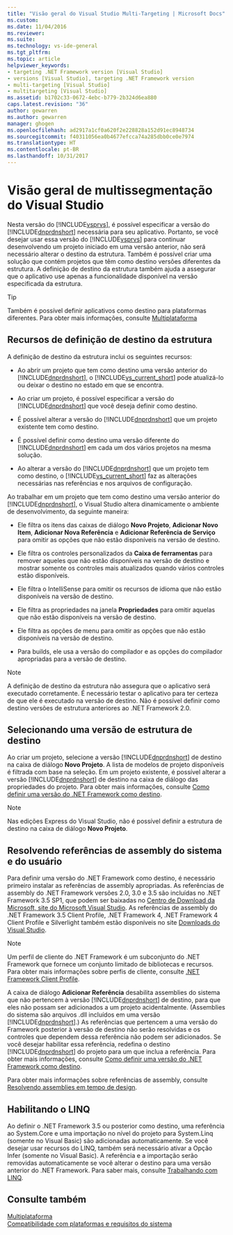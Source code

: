 ```yaml
---
title: "Visão geral do Visual Studio Multi-Targeting | Microsoft Docs"
ms.custom: 
ms.date: 11/04/2016
ms.reviewer: 
ms.suite: 
ms.technology: vs-ide-general
ms.tgt_pltfrm: 
ms.topic: article
helpviewer_keywords:
- targeting .NET Framework version [Visual Studio]
- versions [Visual Studio], targeting .NET Framework version
- multi-targeting [Visual Studio]
- multitargeting [Visual Studio]
ms.assetid: b1702c33-0672-4ebc-b779-2b324d6ea880
caps.latest.revision: "36"
author: gewarren
ms.author: gewarren
manager: ghogen
ms.openlocfilehash: ad2917a1cf0a620f2e228828a152d91ec8948734
ms.sourcegitcommit: f40311056ea0b4677efcca74a285dbb0ce0e7974
ms.translationtype: HT
ms.contentlocale: pt-BR
ms.lasthandoff: 10/31/2017
---
```

# <a name="visual-studio-multi-targeting-overview"></a>Visão geral de multissegmentação do Visual Studio
Nesta versão do [!INCLUDE[vsprvs](../code-quality/includes/vsprvs_md.md)], é possível especificar a versão do [!INCLUDE[dnprdnshort](../code-quality/includes/dnprdnshort_md.md)] necessária para seu aplicativo. Portanto, se você desejar usar essa versão do [!INCLUDE[vsprvs](../code-quality/includes/vsprvs_md.md)] para continuar desenvolvendo um projeto iniciado em uma versão anterior, não será necessário alterar o destino da estrutura. Também é possível criar uma solução que contém projetos que têm como destino versões diferentes da estrutura. A definição de destino da estrutura também ajuda a assegurar que o aplicativo use apenas a funcionalidade disponível na versão especificada da estrutura.  
  
> [!TIP]
>  Também é possível definir aplicativos como destino para plataformas diferentes. Para obter mais informações, consulte [Multiplataforma](../msbuild/msbuild-multitargeting-overview.md)  
  
## <a name="framework-targeting-features"></a>Recursos de definição de destino da estrutura  
 A definição de destino da estrutura inclui os seguintes recursos:  
  
-   Ao abrir um projeto que tem como destino uma versão anterior do [!INCLUDE[dnprdnshort](../code-quality/includes/dnprdnshort_md.md)], o [!INCLUDE[vs_current_short](../code-quality/includes/vs_current_short_md.md)] pode atualizá-lo ou deixar o destino no estado em que se encontra.  
  
-   Ao criar um projeto, é possível especificar a versão do [!INCLUDE[dnprdnshort](../code-quality/includes/dnprdnshort_md.md)] que você deseja definir como destino.  
  
-   É possível alterar a versão do [!INCLUDE[dnprdnshort](../code-quality/includes/dnprdnshort_md.md)] que um projeto existente tem como destino.  
  
-   É possível definir como destino uma versão diferente do [!INCLUDE[dnprdnshort](../code-quality/includes/dnprdnshort_md.md)] em cada um dos vários projetos na mesma solução.  
  
-   Ao alterar a versão do [!INCLUDE[dnprdnshort](../code-quality/includes/dnprdnshort_md.md)] que um projeto tem como destino, o [!INCLUDE[vs_current_short](../code-quality/includes/vs_current_short_md.md)] faz as alterações necessárias nas referências e nos arquivos de configuração.  
  
 Ao trabalhar em um projeto que tem como destino uma versão anterior do [!INCLUDE[dnprdnshort](../code-quality/includes/dnprdnshort_md.md)], o Visual Studio altera dinamicamente o ambiente de desenvolvimento, da seguinte maneira:  
  
-   Ele filtra os itens das caixas de diálogo **Novo Projeto**, **Adicionar Novo Item**, **Adicionar Nova Referência** e **Adicionar Referência de Serviço** para omitir as opções que não estão disponíveis na versão de destino.  
  
-   Ele filtra os controles personalizados da **Caixa de ferramentas** para remover aqueles que não estão disponíveis na versão de destino e mostrar somente os controles mais atualizados quando vários controles estão disponíveis.  
  
-   Ele filtra o IntelliSense para omitir os recursos de idioma que não estão disponíveis na versão de destino.  
  
-   Ele filtra as propriedades na janela **Propriedades** para omitir aquelas que não estão disponíveis na versão de destino.  
  
-   Ele filtra as opções de menu para omitir as opções que não estão disponíveis na versão de destino.  
  
-   Para builds, ele usa a versão do compilador e as opções do compilador apropriadas para a versão de destino.  
  
> [!NOTE]
>  A definição de destino da estrutura não assegura que o aplicativo será executado corretamente. É necessário testar o aplicativo para ter certeza de que ele é executado na versão de destino. Não é possível definir como destino versões de estrutura anteriores ao .NET Framework 2.0.  
  
## <a name="selecting-a-target-framework-version"></a>Selecionando uma versão de estrutura de destino  
 Ao criar um projeto, selecione a versão [!INCLUDE[dnprdnshort](../code-quality/includes/dnprdnshort_md.md)] de destino na caixa de diálogo **Novo Projeto**. A lista de modelos de projeto disponíveis é filtrada com base na seleção. Em um projeto existente, é possível alterar a versão [!INCLUDE[dnprdnshort](../code-quality/includes/dnprdnshort_md.md)] de destino na caixa de diálogo das propriedades do projeto. Para obter mais informações, consulte [Como definir uma versão do .NET Framework como destino](../ide/how-to-target-a-version-of-the-dotnet-framework.md).  
  
> [!NOTE]
>  Nas edições Express do Visual Studio, não é possível definir a estrutura de destino na caixa de diálogo **Novo Projeto**.  
  
## <a name="resolving-system-and-user-assembly-references"></a>Resolvendo referências de assembly do sistema e do usuário  
 Para definir uma versão do .NET Framework como destino, é necessário primeiro instalar as referências de assembly apropriadas. As referências de assembly do .NET Framework versões 2.0, 3.0 e 3.5 são incluídas no .NET Framework 3.5 SP1, que podem ser baixadas no [Centro de Download da Microsoft, site do Microsoft Visual Studio](http://go.microsoft.com/fwlink/?LinkId=227602). As referências de assembly do .NET Framework 3.5 Client Profile, .NET Framework 4, .NET Framework 4 Client Profile e Silverlight também estão disponíveis no site [Downloads do Visual Studio](http://go.microsoft.com/fwlink/?LinkId=179687).  
  
> [!NOTE]
>  Um perfil de cliente do .NET Framework é um subconjunto do .NET Framework que fornece um conjunto limitado de bibliotecas e recursos. Para obter mais informações sobre perfis de cliente, consulte [.NET Framework Client Profile](/dotnet/framework/deployment/client-profile).  
  
 A caixa de diálogo **Adicionar Referência** desabilita assemblies do sistema que não pertencem à versão [!INCLUDE[dnprdnshort](../code-quality/includes/dnprdnshort_md.md)] de destino, para que eles não possam ser adicionados a um projeto acidentalmente. (Assemblies do sistema são arquivos .dll incluídos em uma versão [!INCLUDE[dnprdnshort](../code-quality/includes/dnprdnshort_md.md)].) As referências que pertencem a uma versão do Framework posterior à versão de destino não serão resolvidas e os controles que dependem dessa referência não podem ser adicionados. Se você desejar habilitar essa referência, redefina o destino [!INCLUDE[dnprdnshort](../code-quality/includes/dnprdnshort_md.md)] do projeto para um que inclua a referência.  Para obter mais informações, consulte [Como definir uma versão do .NET Framework como destino](../ide/how-to-target-a-version-of-the-dotnet-framework.md).  
  
 Para obter mais informações sobre referências de assembly, consulte [Resolvendo assemblies em tempo de design](../msbuild/resolving-assemblies-at-design-time.md).  
  
## <a name="enabling-linq"></a>Habilitando o LINQ  
 Ao definir o .NET Framework 3.5 ou posterior como destino, uma referência ao System.Core e uma importação no nível do projeto para System.Linq (somente no Visual Basic) são adicionadas automaticamente. Se você desejar usar recursos do LINQ, também será necessário ativar a Opção Infer (somente no Visual Basic). A referência e a importação serão removidas automaticamente se você alterar o destino para uma versão anterior do .NET Framework. Para saber mais, consulte [Trabalhando com LINQ](/dotnet/csharp/tutorials/working-with-linq).  
  
## <a name="see-also"></a>Consulte também  
 [Multiplataforma](../msbuild/msbuild-multitargeting-overview.md)   
 [Compatibilidade com plataformas e requisitos do sistema](http://www.microsoft.com/visualstudio/eng/products/compatibility)